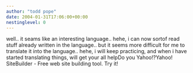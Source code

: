 ```yaml
---
author: "todd pope"
date: 2004-01-31T17:06:00+00:00
nestinglevel: 0
---
```

well.. it seams like an interesting language.. hehe, i can now sortof read stuff already written in the language.. but it seems more difficult for me to translate it into the language.. hehe, i will keep practicing, and when i have started translating things, will get your all helpDo you Yahoo!?Yahoo! SiteBuilder - Free web site building tool. Try it!